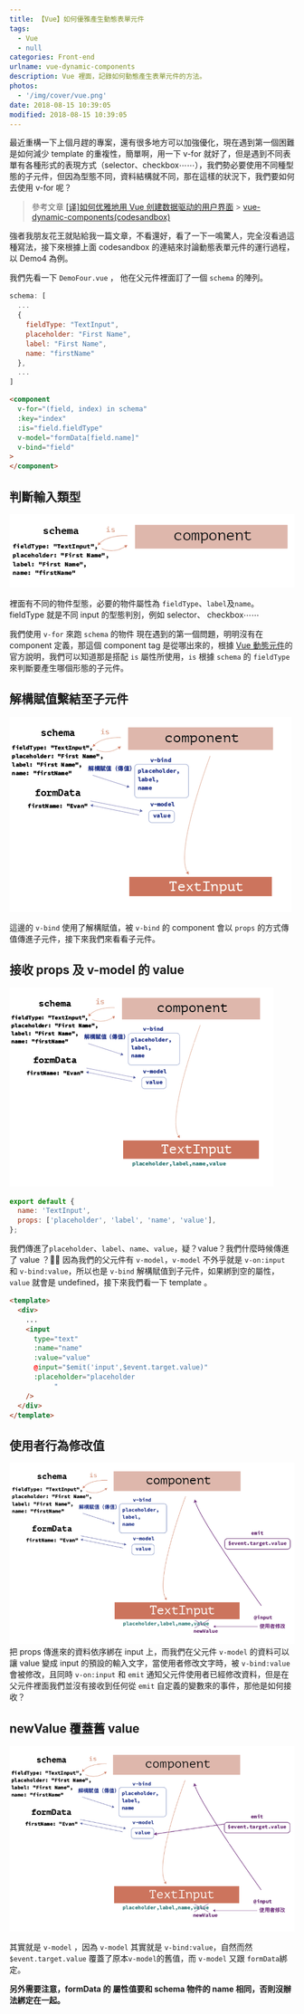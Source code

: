 ```yaml
---
title: 【Vue】如何優雅產生動態表單元件
tags:
  - Vue
  - null
categories: Front-end
urlname: vue-dynamic-components
description: Vue 裡面，記錄如何動態產生表單元件的方法。
photos:
  - '/img/cover/vue.png'
date: 2018-08-15 10:39:05
modified: 2018-08-15 10:39:05
---
```


最近重構一下上個月趕的專案，還有很多地方可以加強優化，現在遇到第一個困難是如何減少 template 的重複性，簡單啊，用一下 v-for 就好了，但是遇到不同表單有各種形式的表現方式（selector、checkbox⋯⋯），我們勢必要使用不同種型態的子元件，但因為型態不同，資料結構就不同，那在這樣的狀況下，我們要如何去使用 v-for 呢？

<!--more-->

> 參考文章
> [[译]如何优雅地用 Vue 创建数据驱动的用户界面](https://juejin.im/post/5b14a9b46fb9a01e780a4323) > [vue-dynamic-components(codesandbox)](https://codesandbox.io/s/61y919wrk3?from-embed)

強者我朋友花王就貼給我一篇文章，不看還好，看了一下一鳴驚人，完全沒看過這種寫法，接下來根據上面 codesandbox 的連結來討論動態表單元件的運行過程，以 Demo4 為例。

我們先看一下 `DemoFour.vue` ， 他在父元件裡面訂了一個 `schema` 的陣列。

```js
schema: [
  ...
  {
    fieldType: "TextInput",
    placeholder: "First Name",
    label: "First Name",
    name: "firstName"
  },
  ...
]
```

```html
<component
  v-for="(field, index) in schema"
  :key="index"
  :is="field.fieldType"
  v-model="formData[field.name]"
  v-bind="field"
>
</component>
```

## 判斷輸入類型

![](/img/vue/vue-dynamic-components/dynamic-01.png)

裡面有不同的物件型態，必要的物件屬性為 `fieldType`、`label`及`name`。
fieldType 就是不同 input 的型態判別，例如 selector、 checkbox⋯⋯

我們使用 `v-for` 來跑 `schema` 的物件 現在遇到的第一個問題，明明沒有在 component 定義，那這個 component tag 是從哪出來的，根據 [Vue 動態元件](https://cn.vuejs.org/v2/guide/components.html#%E5%8A%A8%E6%80%81%E7%BB%84%E4%BB%B6)的官方說明，我們可以知道那是搭配 `is` 屬性所使用，`is` 根據 `schema` 的 `fieldType` 來判斷要產生哪個形態的子元件。

## 解構賦值繫結至子元件

![](/img/vue/vue-dynamic-components/dynamic-02.png)

這邊的 `v-bind` 使用了解構賦值，被 `v-bind` 的 component 會以 `props` 的方式傳值傳進子元件，接下來我們來看看子元件。

## 接收 props 及 v-model 的 value

![](/img/vue/vue-dynamic-components/dynamic-03.png)

```js
export default {
  name: 'TextInput',
  props: ['placeholder', 'label', 'name', 'value'],
};
```

我們傳進了`placeholder`、`label`、`name`、`value`，疑？value？我們什麼時候傳進了 value ？ 因為我們的父元件有 `v-model`，`v-model` 不外乎就是 `v-on:input` 和 `v-bind:value`，所以也是 `v-bind` 解構賦值到子元件，如果綁到空的屬性，`value` 就會是 undefined，接下來我們看一下 template 。

```html
<template>
  <div>
    ...
    <input
      type="text"
      :name="name"
      :value="value"
      @input="$emit('input',$event.target.value)"
      :placeholder="placeholder
           "
    />
  </div>
</template>
```

## 使用者行為修改值

![](/img/vue/vue-dynamic-components/dynamic-04.png)
把 props 傳進來的資料依序綁在 input 上，而我們在父元件 `v-model` 的資料可以讓 value 變成 input 的預設的輸入文字，當使用者修改文字時，被 `v-bind:value` 會被修改，且同時 `v-on:input` 和 `emit` 通知父元件使用者已經修改資料，但是在父元件裡面我們並沒有接收到任何從 `emit` 自定義的變數來的事件，那他是如何接收？

## newValue 覆蓋舊 value

![](/img/vue/vue-dynamic-components/dynamic-05.png)

其實就是 `v-model` ，因為 `v-model` 其實就是 `v-bind:value`，自然而然 `$event.target.value` 覆蓋了原本`v-model`的舊值，而 `v-model` 又跟 `formData`綁定。

**另外需要注意，formData 的 屬性值要和 schema 物件的 name 相同，否則沒辦法綁定在一起。**
